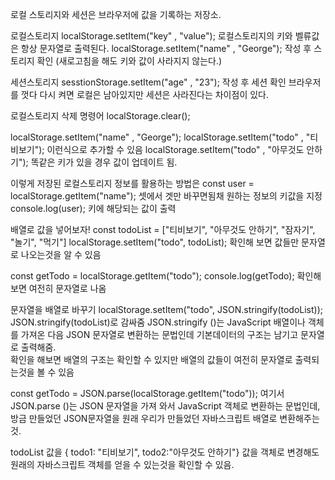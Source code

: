 로컬 스토리지와 세션은 브라우저에 값을 기록하는 저장소.

로컬스토리지
localStorage.setItem("key" , "value"); 로컬스토리지의 키와 벨류값은 항상 문자열로 출력된다.
localStorage.setItem("name" , "George"); 작성 후 스토리지 확인 (새로고침을 해도 키와 값이 사라지지 않는다.)

세션스토리지
sesstionStorage.setItem("age" , "23"); 작성 후 세션 확인
브라우저를 껏다 다시 켜면 로컬은 남아있지만 세션은 사라진다는 차이점이 있다.

로컬스토리지 삭제 명령어
localStorage.clear();


localStorage.setItem("name" , "George"); 
localStorage.setItem("todo" , "티비보기"); 이런식으로 추가할 수 있음
localStorage.setItem("todo" , "아무것도 안하기"); 똑같은 키가 있을 경우 값이 업데이트 됨.

이렇게 저장된 로컬스토리지 정보를 활용하는 방법은
const user = localStorage.getItem("name"); 셋에서 겟만 바꾸면됨채 원하는 정보의 키값을 지정
console.log(user); 키에 해당되는 값이 출력

배열로 값을 넣어보자!
const todoList = ["티비보기", "아무것도 안하기", "잠자기", "놀기", "먹기"]
localStorage.setItem("todo", todoList); 확인해 보면 값들만 문자열로 나오는것을 알 수 있음

const getTodo = localStorage.getItem("todo");
console.log(getTodo); 확인해 보면 여전히 문자열로 나옴

문자열을 배열로 바꾸기
localStorage.setItem("todo", JSON.stringify(todoList)); 
JSON.stringify(todoList)로 감싸줌 JSON.stringify ()는 JavaScript 배열이나 객체를 가져온 다음 JSON 문자열로 변환하는 문법인데 기본데이터의 구조는 남기고 문자열로 출력해줌.  
확인을 해보면 배열의 구조는 확인할 수 있지만 배열의 값들이 여전히 문자열로 출력되는것을 볼 수 있음 

const getTodo = JSON.parse(localStorage.getItem("todo")); 여기서 JSON.parse ()는 JSON 문자열을 가져 와서 JavaScript 객체로 변환하는 문법인데, 방금 만들었던 JSON문자열을
원래 우리가 만들었던 자바스크립트 배열로 변환해주는 것.

todoList 값을 { todo1: "티비보기", todo2:"아무것도 안하기"} 값을 객체로 변경해도 원래의 자바스크립트 객체를 얻을 수 있는것을 확인할 수 있음.

